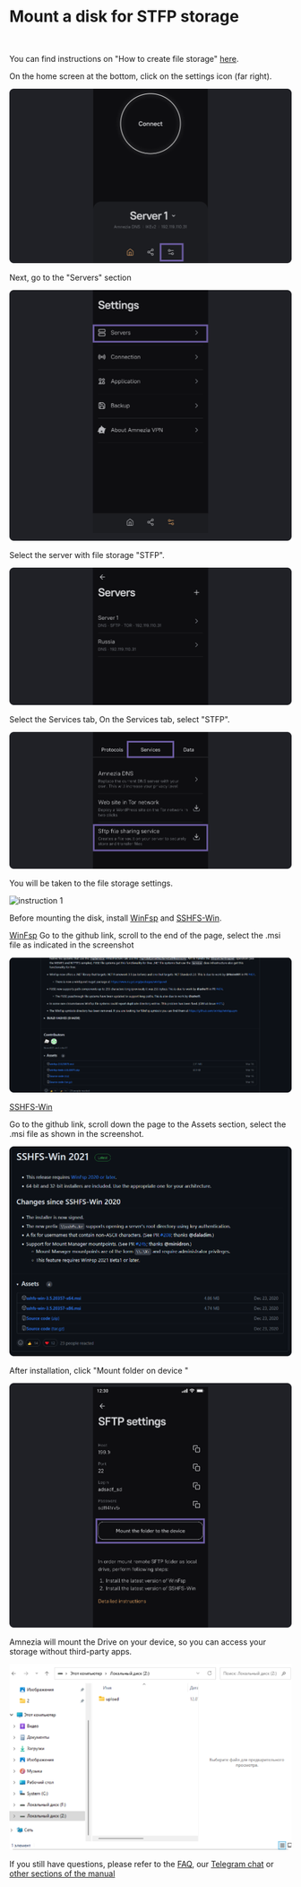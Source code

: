 #  Mount a disk for STFP storage 
&nbsp;

You can find instructions on "How to create file storage" [here].


On the home screen at the bottom, click on the settings icon (far right).

![instruction 1](https://raw.githubusercontent.com/amnezia-vpn/amnezia.org-content/master/docs/en/instructions/25_stfp_mount_disk/img/stftpmd_en_1.png)

Next, go to the "Servers" section

![instruction 1](https://raw.githubusercontent.com/amnezia-vpn/amnezia.org-content/master/docs/en/instructions/25_stfp_mount_disk/img/stftpmd_en_2.png)

Select the server with file storage "STFP".

![instruction 1](https://raw.githubusercontent.com/amnezia-vpn/amnezia.org-content/master/docs/en/instructions/25_stfp_mount_disk/img/stftpmd_en_3.png)


Select the Services tab, 
On the Services tab, select "STFP".

![instruction 1](https://raw.githubusercontent.com/amnezia-vpn/amnezia.org-content/master/docs/en/instructions/25_stfp_mount_disk/img/stftpmd_en_4.png)


You will be taken to the file storage settings.

![instruction 1](https://raw.githubusercontent.com/amnezia-vpn/amnezia.org-content/master/docs/en/instructions/25_stfp_mount_diskp/img/stftpmd_en_5.png)

Before mounting the disk, install [WinFsp] and [SSHFS-Win].

[WinFsp] 
Go to the github link, scroll to the end of the page, select the .msi file as indicated in the screenshot


![instruction 1](https://raw.githubusercontent.com/amnezia-vpn/amnezia.org-content/master/docs/en/instructions/25_stfp_mount_disk/img/stftpmd_en_6.png)

[SSHFS-Win] 

Go to the github link, scroll down the page to the Assets section, select the .msi file as shown in the screenshot.

![instruction 1](https://raw.githubusercontent.com/amnezia-vpn/amnezia.org-content/master/docs/en/instructions/25_stfp_mount_disk/img/stftpmd_en_7.png)

After installation, click "Mount folder on device "

![instruction 1](https://raw.githubusercontent.com/amnezia-vpn/amnezia.org-content/master/docs/en/instructions/25_stfp_mount_disk/img/stftpmd_en_8.png)

Amnezia will mount the Drive on your device, so you can access your storage without third-party apps.

![instruction 1](https://raw.githubusercontent.com/amnezia-vpn/amnezia.org-content/master/docs/en/instructions/25_stfp_mount_disk/img/stftpmd_en_9.png)


 If you still have questions, please refer to the [FAQ], our [Telegram chat] or [other sections of the manual]


[amnezia-site-ext-link]: https://amnezia-web-nx1r.vercel.app
[about-int-link]: /about
[here]: https://codex.wordpress.org/ 
[WinFsp]: https://github.com/winfsp/winfsp/releases/tag/v2.0
[SSHFS-Win]: https://github.com/winfsp/sshfs-win/releases
[FAQ]: ../faq
[Telegram chat]: https://t.me/amnezia_vpn_en
[other sections of the manual]: ../instructions



